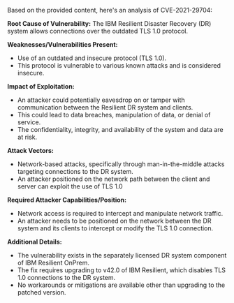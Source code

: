 Based on the provided content, here's an analysis of CVE-2021-29704:

**Root Cause of Vulnerability:**
The IBM Resilient Disaster Recovery (DR) system allows connections over the outdated TLS 1.0 protocol.

**Weaknesses/Vulnerabilities Present:**
- Use of an outdated and insecure protocol (TLS 1.0).
- This protocol is vulnerable to various known attacks and is considered insecure.

**Impact of Exploitation:**
- An attacker could potentially eavesdrop on or tamper with communication between the Resilient DR system and clients.
- This could lead to data breaches, manipulation of data, or denial of service.
- The confidentiality, integrity, and availability of the system and data are at risk.

**Attack Vectors:**
- Network-based attacks, specifically through man-in-the-middle attacks targeting connections to the DR system.
- An attacker positioned on the network path between the client and server can exploit the use of TLS 1.0

**Required Attacker Capabilities/Position:**
- Network access is required to intercept and manipulate network traffic.
- An attacker needs to be positioned on the network between the DR system and its clients to intercept or modify the TLS 1.0 connection.

**Additional Details:**
- The vulnerability exists in the separately licensed DR system component of IBM Resilient OnPrem.
- The fix requires upgrading to v42.0 of IBM Resilient, which disables TLS 1.0 connections to the DR system.
- No workarounds or mitigations are available other than upgrading to the patched version.